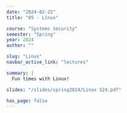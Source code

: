 ```yaml
---
date: "2024-02-22"
title: "05 - Linux"

course: "Systems Security"
semester: "Spring"
year: 2024
author: ""

slug: "Linux"
navbar_active_link: "lectures"

summary: |
  Fun times with Linux!

slides: "/slides/spring2024/Linux S24.pdf"

has_page: false
---
```


